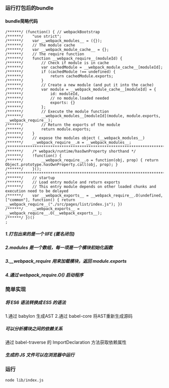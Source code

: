 ### 运行打包后的bundle
#### bundle简略代码
```
/******/ (function() { // webpackBootstrap
/******/ 	"use strict";
/******/ 	var __webpack_modules__ = ({});
/******/ 	// The module cache
/******/ 	var __webpack_module_cache__ = {};
/******/ 	// The require function
/******/ 	function __webpack_require__(moduleId) {
/******/ 		// Check if module is in cache
/******/ 		var cachedModule = __webpack_module_cache__[moduleId];
/******/ 		if (cachedModule !== undefined) {
/******/ 			return cachedModule.exports;
/******/ 		}
/******/ 		// Create a new module (and put it into the cache)
/******/ 		var module = __webpack_module_cache__[moduleId] = {
/******/ 			id: moduleId,
/******/ 			// no module.loaded needed
/******/ 			exports: {}
/******/ 		};
/******/ 		// Execute the module function
/******/ 		__webpack_modules__[moduleId](module, module.exports, __webpack_require__);
/******/ 		// Return the exports of the module
/******/ 		return module.exports;
/******/ 	}
/******/ 	// expose the modules object (__webpack_modules__)
/******/ 	__webpack_require__.m = __webpack_modules__;
/************************************************************************/
/******/ 	/* webpack/runtime/hasOwnProperty shorthand */
/******/ 	!function() {
/******/ 		__webpack_require__.o = function(obj, prop) { return Object.prototype.hasOwnProperty.call(obj, prop); }
/******/ 	}();
/************************************************************************/
/******/ 	// startup
/******/ 	// Load entry module and return exports
/******/ 	// This entry module depends on other loaded chunks and execution need to be delayed
/******/ 	var __webpack_exports__ = __webpack_require__.O(undefined, ["common"], function() { return __webpack_require__("./src/pages/list/index.js"); })
/******/ 	__webpack_exports__ = __webpack_require__.O(__webpack_exports__);
/******/ })()
;
```
##### 1.打包出来的是一个 IIFE (匿名闭包) 
##### 2.modules 是一个数组，每一项是一个模块初始化函数 
##### 3.__webpack_require 用来加载模块，返回 module.exports 
##### 4.通过 __webpack_require__.O() 启动程序

### 简单实现
##### 将 ES6 语法转换成 ES5 的语法
1.通过 babylon 生成AST 
2.通过 babel-core 将AST重新生成源码 
##### 可以分析模块之间的依赖关系
通过 babel-traverse 的 ImportDeclaration 方法获取依赖属性 
##### 生成的 JS 文件可以在浏览器中运行

### 运行
`
node lib/index.js
`